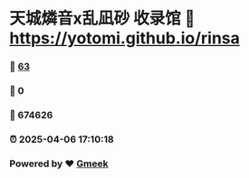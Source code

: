 # 天城燐音x乱凪砂 收录馆 :link: https://yotomi.github.io/rinsa 
### :page_facing_up: [63](https://yotomi.github.io/rinsa/tag.html) 
### :speech_balloon: 0 
### :hibiscus: 674626 
### :alarm_clock: 2025-04-06 17:10:18 
### Powered by :heart: [Gmeek](https://github.com/Meekdai/Gmeek)
